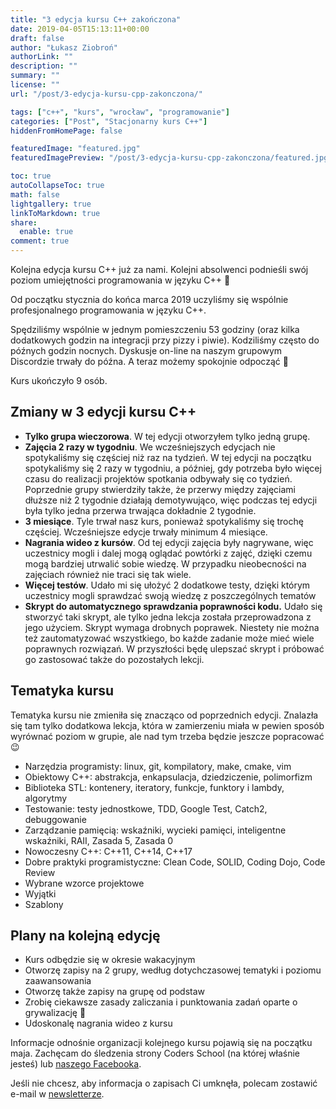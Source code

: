 ```yaml
---
title: "3 edycja kursu C++ zakończona"
date: 2019-04-05T15:13:11+00:00
draft: false
author: "Łukasz Ziobroń"
authorLink: ""
description: ""
summary: ""
license: ""
url: "/post/3-edycja-kursu-cpp-zakonczona/"

tags: ["c++", "kurs", "wrocław", "programowanie"]
categories: ["Post", "Stacjonarny kurs C++"]
hiddenFromHomePage: false

featuredImage: "featured.jpg"
featuredImagePreview: "/post/3-edycja-kursu-cpp-zakonczona/featured.jpg"

toc: true
autoCollapseToc: true
math: false
lightgallery: true
linkToMarkdown: true
share:
  enable: true
comment: true
---
```


Kolejna edycja kursu C++ już za nami. Kolejni absolwenci podnieśli swój poziom umiejętności programowania w języku C++ 🙂

Od początku stycznia do końca marca 2019 uczyliśmy się wspólnie profesjonalnego programowania w języku C++. 

<!--more-->

Spędziliśmy wspólnie w jednym pomieszczeniu 53 godziny (oraz kilka dodatkowych godzin na integracji przy pizzy i piwie). Kodziliśmy często do późnych godzin nocnych. Dyskusje on-line na naszym grupowym Discordzie trwały do późna. A teraz możemy spokojnie odpocząć 🙂

Kurs ukończyło 9 osób.

## Zmiany w 3 edycji kursu C++

* **Tylko grupa wieczorowa**. W tej edycji otworzyłem tylko jedną grupę.
* **Zajęcia 2 razy w tygodniu**. We wcześniejszych edycjach nie spotykaliśmy się częściej niż raz na tydzień. W tej edycji na początku spotykaliśmy się 2 razy w tygodniu, a później, gdy potrzeba było więcej czasu do realizacji projektów spotkania odbywały się co tydzień. Poprzednie grupy stwierdziły także, że przerwy między zajęciami dłuższe niż 2 tygodnie działają demotywująco, więc podczas tej edycji była tylko jedna przerwa trwająca dokładnie 2 tygodnie.
* **3 miesiące**. Tyle trwał nasz kurs, ponieważ spotykaliśmy się trochę częściej. Wcześniejsze edycje trwały minimum 4 miesiące.
* **Nagrania wideo z kursów**. Od tej edycji zajęcia były nagrywane, więc uczestnicy mogli i dalej mogą oglądać powtórki z zajęć, dzięki czemu mogą bardziej utrwalić sobie wiedzę. W przypadku nieobecności na zajęciach również nie traci się tak wiele.
* **Więcej testów**. Udało mi się ułożyć 2 dodatkowe testy, dzięki którym uczestnicy mogli sprawdzać swoją wiedzę z poszczególnych tematów
* **Skrypt do automatycznego sprawdzania poprawności kodu.** Udało się stworzyć taki skrypt, ale tylko jedna lekcja została przeprowadzona z jego użyciem. Skrypt wymaga drobnych poprawek. Niestety nie można też zautomatyzować wszystkiego, bo każde zadanie może mieć wiele poprawnych rozwiązań. W przyszłości będę ulepszać skrypt i próbować go zastosować także do pozostałych lekcji.

## Tematyka kursu

Tematyka kursu nie zmieniła się znacząco od poprzednich edycji. Znalazła się tam tylko dodatkowa lekcja, która w zamierzeniu miała w pewien sposób wyrównać poziom w grupie, ale nad tym trzeba będzie jeszcze popracować 😉

* Narzędzia programisty: linux, git, kompilatory, make, cmake, vim
* Obiektowy C++: abstrakcja, enkapsulacja, dziedziczenie, polimorfizm
* Biblioteka STL: kontenery, iteratory, funkcje, funktory i lambdy, algorytmy
* Testowanie: testy jednostkowe, TDD, Google Test, Catch2, debuggowanie
* Zarządzanie pamięcią: wskaźniki, wycieki pamięci, inteligentne wskaźniki, RAII, Zasada 5, Zasada 0
* Nowoczesny C++: C++11, C++14, C++17
* Dobre praktyki programistyczne: Clean Code, SOLID, Coding Dojo, Code Review
* Wybrane wzorce projektowe
* Wyjątki
* Szablony

## Plany na kolejną edycję

* Kurs odbędzie się w okresie wakacyjnym
* Otworzę zapisy na 2 grupy, według dotychczasowej tematyki i poziomu zaawansowania
* Otworzę także zapisy na grupę od podstaw
* Zrobię ciekawsze zasady zaliczania i punktowania zadań oparte o grywalizację 🙂
* Udoskonalę nagrania wideo z kursu

Informacje odnośnie organizacji kolejnego kursu pojawią się na początku maja. Zachęcam do śledzenia strony Coders School (na której właśnie jesteś) lub [naszego Facebooka][1].
  
Jeśli nie chcesz, aby informacja o zapisach Ci umknęła, polecam zostawić e-mail w [newsletterze][2].

 [1]: https://www.facebook.com/szkola.coders.school/
 [2]: #newsletter